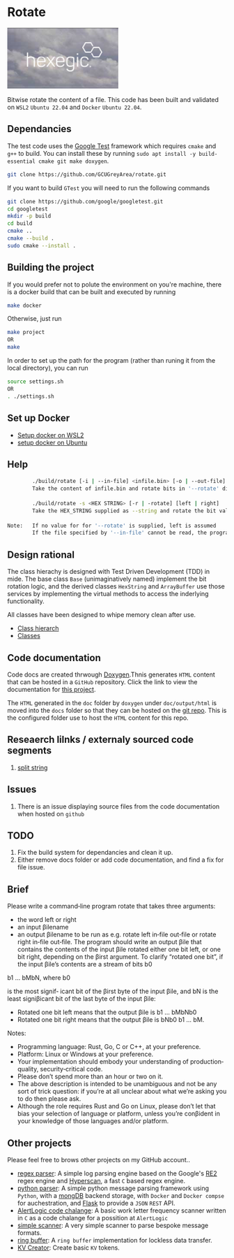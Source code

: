 # Rotate

![image](resources/hexegic.png)

Bitwise rotate the content of a file. This code has been built and validated on `WSL2` `Ubuntu 22.04` and `Docker` `Ubuntu 22.04`.

## Dependancies

The test code uses the [Google Test](https://github.com/google/googletest) framework which requires `cmake` and `g++` to build.
You can install these by running `sudo apt install -y build-essential cmake git make doxygen`.


```bash
git clone https://github.com/GCUGreyArea/rotate.git
```

If you want to build `GTest` you will need to run the following commands

```bash
git clone https://github.com/google/googletest.git
cd googletest
mkdir -p build 
cd build 
cmake .. 
cmake --build . 
sudo cmake --install . 
```

## Building the project

If you would prefer not to polute the environment on you're machine, there is a docker build that can be built and executed by running 

```bash
make docker
``` 

Otherwise, just run

```bash
make project  
OR
make
``` 

In order to set up the path for the program (rather than runing it from the local directory), you can run 

```bash
source settings.sh
OR 
. ./settings.sh
```

## Set up Docker

- [Setup docker on WSL2](https://docs.docker.com/desktop/wsl/)
- [setup docker on Ubuntu](https://docs.docker.com/engine/install/ubuntu/)

## Help

```bash
        ./build/rotate [-i | --in-file] <infile.bin> [-o | --out-file] <outfile.bin> [-r | --rotate] [left | right]
        Take the content of infile.bin and rotate bits in '--rotate' direction, writing the output to outfile.bin

        ./build/rotate -s <HEX STRING> [-r | -rotate] [left | right]
        Take the HEX_STRING supplied as --string and rotate the bit values in the direction indicated by --rotate, then write the hex values to the console

Note:   If no value for for '--rotate' is supplied, left is assumed
        If the file specified by '--in-file' cannot be read, the program will terminate
```

## Design rational

The class hierachy is designed with Test Driven Development (TDD) in mide. The base class `Base` (unimaginatively named) implement the bit rotation logic, and the derived classes `HexString` and `ArrayBuffer` use those services by implementing the virtual methods to access the inderlying functionality.

All classes have been designed to whipe memory clean after use.

- [Class hierarch](https://gcugreyarea.github.io/rotate/html/inherits.html)
- [Classes](https://gcugreyarea.github.io/rotate/html/annotated.html)

## Code documentation

Code docs are created thrwough [Doxygen](https://www.doxygen.nl/).Thnis generates `HTML` content that can be hosted in a `GitHub` repository. Click the link to view the documentation for [this project](https://gcugreyarea.github.io/rotate/).

The `HTML` generated in the `doc` folder by `doxygen` under `doc/output/html` is moved into the `docs` folder so that they can be hosted on the [git repo](https://github.com/GCUGreyArea/rotate/html/). This is the configured folder use to host the `HTML` content for this repo.

## Reseaerch lilnks / externaly sourced code segments

1. [split string](https://stackoverflow.com/questions/14265581/parse-split-a-string-in-c-using-string-delimiter-standard-c)

## Issues

1. There is an issue displaying source files from the code documentation when hosted on `github`

## TODO

1. Fix the build system for dependancies and clean it up.
2. Either remove docs folder or add code documentation, and find a fix for file issue.

## Brief

Please write a command‐line program rotate that takes three arguments:

- the word left or right
- an input βilename
- an output βilename
to be run as e.g. rotate left in‐file out‐file or rotate right in‐file out‐file.
The program should write an output βile that contains the contents of the input βile rotated either one bit left, or
one bit right, depending on the βirst argument.
To clarify “rotated one bit”, if the input βile’s contents are a stream of bits b0

b1 ... bMbN, where b0

is the most signif‐
icant bit of the βirst byte of the input βile, and bN is the least signiβicant bit of the last byte of the input βile:

- Rotated one bit left means that the output βile is b1 ... bMbNb0
- Rotated one bit right means that the output βile is bNb0
b1 ... bM.

Notes:

- Programming language: Rust, Go, C or C++, at your preference.
- Platform: Linux or Windows at your preference.
- Your implementation should embody your understanding of production‐quality, security‐critical code.
- Please don’t spend more than an hour or two on it.
- The above description is intended to be unambiguous and not be any sort of trick question: if you’re at all unclear about what we’re asking you to do then please ask.
- Although the role requires Rust and Go on Linux, please don’t let that bias your selection of language or platform, unless you’re conβident in your knowledge of those languages and/or platform.

## Other projects

Please feel free to brows other projects on my GitHub account..

- [regex parser](https://github.com/GCUGreyArea/regex-parser): A simple log parsing engine based on the Google's [RE2](https://github.com/google/re2) regex engine and [Hyperscan](https://github.com/intel/hyperscan), a fast `C` based regex engine.
- [python parser](https://github.com/GCUGreyArea/python-parser): A simple python message parsing framework using `Python`, with a [mongDB](https://www.mongodb.com/) backend storage, with `Docker` and `Docker compse` for auchestration, and [Flask](https://flask.palletsprojects.com/en/3.0.x/) to provide a `JSON` `REST` API.
- [AlertLogic code chalange](https://github.com/GCUGreyArea/AlertLogic): A basic work letter frequency scanner written in `C` as a code chalange for a possition at `AlertLogic`
- [simple scanner](https://github.com/GCUGreyArea/simple-scanner): A very simple scanner to parse bespoke message formats.
- [ring buffer](https://github.com/GCUGreyArea/ring_buffer): A `ring buffer` implementation for lockless data transfer.
- [KV Creator](https://github.com/GCUGreyArea/kv_creator): Create basic `KV` tokens.